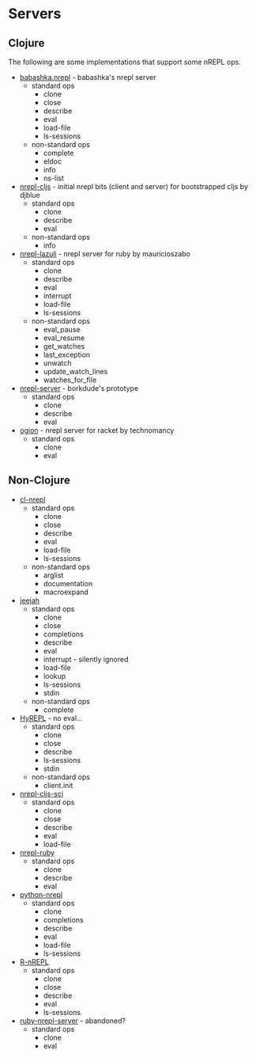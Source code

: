 # Servers

## Clojure

The following are some implementations that support some nREPL ops.

* [babashka.nrepl](https://github.com/babashka/babashka.nrepl) -
  babashka's nrepl server
  * standard ops
    * clone
    * close
    * describe
    * eval
    * load-file
    * ls-sessions
  * non-standard ops
    * complete
    * eldoc
    * info
    * ns-list
* [nrepl-cljs](https://github.com/djblue/nrepl-cljs) - initial nrepl
  bits (client and server) for bootstrapped cljs by djblue
  * standard ops
    * clone
    * describe
    * eval
  * non-standard ops
    * info
* [nrepl-lazuli](https://gitlab.com/clj-editors/nrepl-lazuli) - nrepl
  server for ruby by mauricioszabo
  * standard ops
    * clone
    * describe
    * eval
    * interrupt
    * load-file
    * ls-sessions
  * non-standard ops
    * eval_pause
    * eval_resume
    * get_watches
    * last_exception
    * unwatch
    * update_watch_lines
    * watches_for_file
* [nrepl-server](https://github.com/borkdude/nrepl-server) -
  borkdude's prototype
  * standard ops
    * clone
    * describe
    * eval
* [ogion](https://gitlab.com/technomancy/ogion) - nrepl server for
  racket by technomancy
  * standard ops
    * clone
    * eval

## Non-Clojure

* [cl-nrepl](https://github.com/sjl/cl-nrepl)
  * standard ops
    * clone
    * close
    * describe
    * eval
    * load-file
    * ls-sessions
  * non-standard ops
    * arglist
    * documentation
    * macroexpand
* [jeejah](https://gitlab.com/technomancy/jeejah)
  * standard ops
    * clone
    * close
    * completions
    * describe
    * eval
    * interrupt - silently ignored
    * load-file
    * lookup
    * ls-sessions
    * stdin
  * non-standard ops
    * complete
* [HyREPL](https://github.com/allison-casey/HyREPL) - no eval...
  * standard ops
    * clone
    * close
    * describe
    * ls-sessions
    * stdin
  * non-standard ops
    * client.init
* [nrepl-cljs-sci](https://github.com/viesti/nrepl-cljs-sci)
  * standard ops
    * clone
    * close
    * describe
    * eval
    * load-file
* [nrepl-ruby](https://github.com/delonnewman/nrepl-ruby)
  * standard ops
    * clone
    * describe
    * eval
* [python-nrepl](https://gitlab.com/sasanidas/python-nrepl)
  * standard ops
    * clone
    * completions
    * describe
    * eval
    * load-file
    * ls-sessions
* [R-nREPL](https://github.com/vspinu/R-nREPL)
  * standard ops
    * clone
    * close
    * describe
    * eval
    * ls-sessions
* [ruby-nrepl-server](https://github.com/chrisblatchley/ruby-nrepl-server) -
  abandoned?
  * standard ops
    * clone
    * eval

